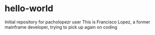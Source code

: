 # hello-world
Initial repository for pacholopezr user
This is Francisco Lopez, a former mainframe developer, trying to pick up again on coding
